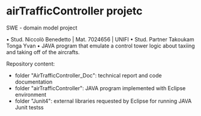 # airTrafficController projetc

SWE - domain model project

  • Stud. Niccolò Benedetto | Mat. 7024656 | UNIFI
  • Stud. Partner Takoukam Tonga Yvan
  • JAVA program that emulate a control tower logic about taxiing and taking off of the aircrafts.

Repository content:
  - folder "AirTrafficController_Doc": technical report and code documentation
  - folder "airTrafficController": JAVA program implemented with Eclipse environment
  - folder "Junit4": external libraries requested by Eclipse for running JAVA Junit testss 
